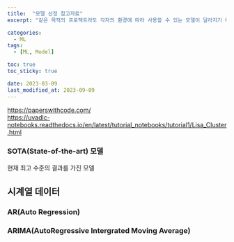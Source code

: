 ```yaml
---
title:  "모델 선정 참고자료"
excerpt: "같은 목적의 프로젝트라도 각자의 환경에 따라 사용할 수 있는 모델이 달라지기 때문에 참고할만한 자료를 정리"

categories:
  - ML
tags:
  - [ML, Model]

toc: true
toc_sticky: true

date: 2023-03-09
last_modified_at: 2023-09-09
---
```


https://paperswithcode.com/  
https://uvadlc-notebooks.readthedocs.io/en/latest/tutorial_notebooks/tutorial1/Lisa_Cluster.html  

### SOTA(State-of-the-art) 모델  
현재 최고 수준의 결과를 가진 모델  

## 시계열 데이터  
### AR(Auto Regression)  

### ARIMA(AutoRegressive Intergrated Moving Average)  